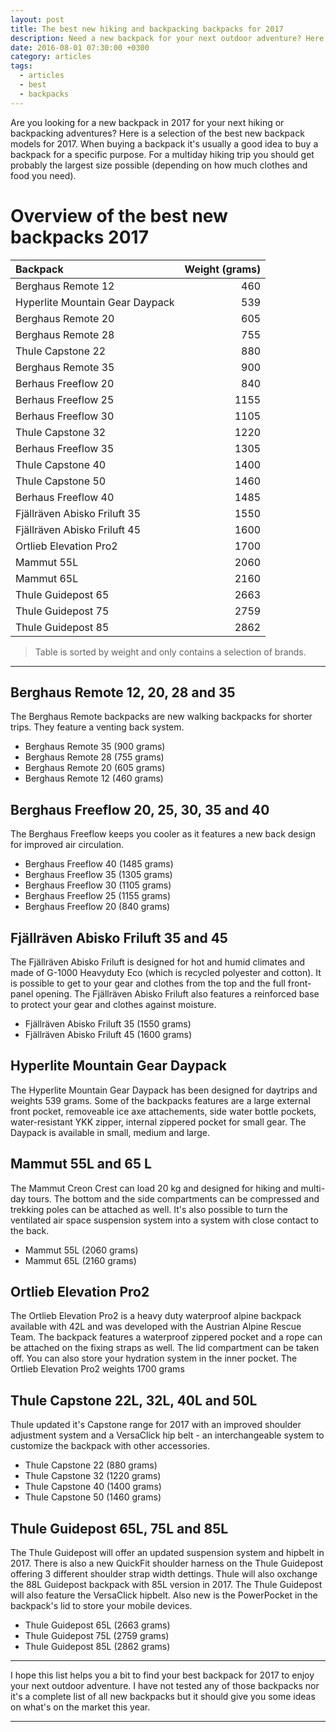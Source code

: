 ```yaml
---
layout: post
title: The best new hiking and backpacking backpacks for 2017
description: Need a new backpack for your next outdoor adventure? Here are a selection of the latest models for 2017.
date: 2016-08-01 07:30:00 +0300
category: articles
tags:
  - articles
  - best
  - backpacks
---
```


Are you looking for a new backpack in 2017 for your next hiking or backpacking adventures? Here is a selection of the best new backpack models for 2017. When buying a backpack it's usually a good idea to buy a backpack for a specific purpose. For a multiday hiking trip you should get probably the largest size possible (depending on how much clothes and food you need). 

<!--more-->

# Overview of the best new backpacks 2017

|Backpack|Weight (grams)|
|:---|---:|
| Berghaus Remote 12 | 460 |
| Hyperlite Mountain Gear Daypack| 539 |
| Berghaus Remote 20 | 605 |
| Berghaus Remote 28 | 755 |
| Thule Capstone 22 | 880 |
| Berghaus Remote 35 | 900 |
| Berhaus Freeflow 20| 840 |
| Berhaus Freeflow 25| 1155 |
| Berhaus Freeflow 30| 1105 |
| Thule Capstone 32| 1220 |
| Berhaus Freeflow 35| 1305 |
| Thule Capstone 40 | 1400 |
| Thule Capstone 50 | 1460 |
| Berhaus Freeflow 40| 1485|
| Fjällräven Abisko Friluft 35 | 1550 |
| Fjällräven Abisko Friluft 45 | 1600 |
| Ortlieb Elevation Pro2 | 1700 |
| Mammut 55L |  2060 |
| Mammut 65L | 2160  |
| Thule Guidepost 65 | 2663 |
| Thule Guidepost 75 | 2759 |
| Thule Guidepost 85| 2862 |


> Table is sorted by weight and only contains a selection of brands.

---

## Berghaus Remote 12, 20, 28 and 35
The Berghaus Remote backpacks are new walking backpacks for shorter trips. They feature a venting back system.

* Berghaus Remote 35 (900 grams)
* Berghaus Remote 28 (755 grams)
* Berghaus Remote 20 (605 grams)
* Berghaus Remote 12 (460 grams) 

## Berghaus Freeflow 20, 25, 30, 35 and 40
The Berghaus Freeflow keeps you cooler as it features a new back design for improved air circulation.

* Berghaus Freeflow 40 (1485 grams)
* Berghaus Freeflow 35 (1305 grams)
* Berghaus Freeflow 30 (1105 grams)
* Berghaus Freeflow 25 (1155 grams) 
* Berghaus Freeflow 20 (840 grams)

## Fjällräven Abisko Friluft 35 and 45
The Fjällräven Abisko Friluft is designed for hot and humid climates and made of G-1000 Heavyduty Eco (which is recycled polyester and cotton). It is possible to get to your gear and clothes from the top and the full front-panel opening. The Fjällräven Abisko Friluft also features a reinforced base to protect your gear and clothes against moisture.

* Fjällräven Abisko Friluft 35 (1550 grams)
* Fjällräven Abisko Friluft 45 (1600 grams)

## Hyperlite Mountain Gear Daypack 
The Hyperlite Mountain Gear Daypack has been designed for daytrips and weights 539 grams. Some of the backpacks features are a large external front pocket, removeable ice axe attachements, side water bottle pockets, water-resistant YKK zipper, internal zippered pocket for small gear. The Daypack is available in small, medium and large.

## Mammut 55L and 65 L
The Mammut Creon Crest can load 20 kg and designed for hiking and multi-day tours. The bottom and the side compartments can be compressed and trekking poles can be attached as well. It's also possible to turn the ventilated air space suspension system into a system with close contact to the back.

* Mammut 55L (2060 grams) 
* Mammut 65L (2160 grams)


## Ortlieb Elevation Pro2
The Ortlieb Elevation Pro2 is a heavy duty waterproof alpine backpack available with 42L and was developed with the Austrian Alpine Rescue Team. The backpack features a waterproof zippered pocket and a rope can be attached on the fixing straps as well. The lid compartment can be taken off. You can also store your hydration system in the inner pocket. The Ortlieb Elevation Pro2 weights 1700 grams

## Thule Capstone 22L, 32L, 40L and 50L 
Thule updated it's Capstone range for 2017 with an improved shoulder adjustment system and a VersaClick hip belt - an interchangeable system to customize the backpack with other accessories.

* Thule Capstone 22 (880 grams)
* Thule Capstone 32 (1220 grams)
* Thule Capstone 40 (1400 grams)
* Thule Capstone 50 (1460 grams) 

## Thule Guidepost 65L, 75L and 85L
The Thule Guidepost will offer an updated suspension system and hipbelt in 2017. There is also a new QuickFit shoulder harness on the Thule Guidepost offering 3 different shoulder strap width dettings. Thule will also oxchange the 88L Guidepost backpack with 85L version in 2017. The Thule Guidepost will also feature the VersaClick hipbelt. Also new is the PowerPocket in the backpack's lid to store your mobile devices.

* Thule Guidepost 65L (2663 grams)
* Thule Guidepost 75L (2759 grams)
* Thule Guidepost 85L (2862 grams)

---

I hope this list helps you a bit to find your best backpack for 2017 to enjoy your next outdoor adventure. I have not tested any of those backpacks nor it's a complete list of all new backpacks but it should give you some ideas on what's on the market this year.

---

<script type="text/javascript">
amzn_assoc_placement = "adunit0";
amzn_assoc_search_bar = "false";
amzn_assoc_tracking_id = "hikeve-20";
amzn_assoc_search_bar_position = "top";
amzn_assoc_ad_mode = "search";
amzn_assoc_ad_type = "smart";
amzn_assoc_marketplace = "amazon";
amzn_assoc_region = "US";
amzn_assoc_title = "Search Results from Amazon";
amzn_assoc_default_search_phrase = "hiking";
amzn_assoc_default_category = "Books";
amzn_assoc_linkid = "7922fa089d307bdc80cd95b1a56dcdf7";
</script>
<script src="//z-na.amazon-adsystem.com/widgets/onejs?MarketPlace=US"></script>
